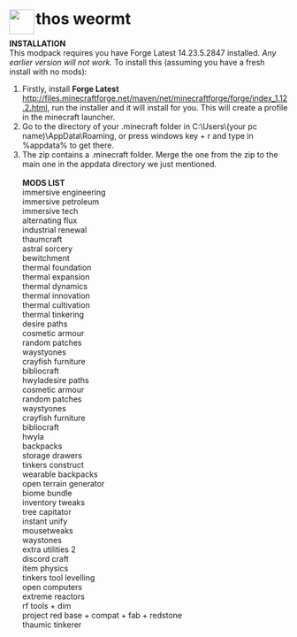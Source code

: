 # <img src="https://emojipedia-us.s3.dualstack.us-west-1.amazonaws.com/thumbs/160/apple/81/bug_1f41b.png" width="45" align="left"> thos weormt<br>

**INSTALLATION**<br>
This modpack requires you have Forge Latest 14.23.5.2847 installed. _Any earlier version will not work._ To install this (assuming you have a fresh install with no mods):<br>
1) Firstly, install **Forge Latest** http://files.minecraftforge.net/maven/net/minecraftforge/forge/index_1.12.2.html, run the installer and it will install for you. This will create a profile in the minecraft launcher.<br>
2) Go to the directory of your .minecraft folder in C:\Users\\(your pc name)\AppData\Roaming, or press windows key + r and type in %appdata% to get there.<br>
3) The zip contains a .minecraft folder. Merge the one from the zip to the main one in the appdata directory we just mentioned.<br><br>
**MODS LIST**<br>
immersive engineering<br>
immersive petroleum<br>
immersive tech<br>
alternating flux<br>
industrial renewal<br>
thaumcraft<br>
astral sorcery<br>
bewitchment<br>
thermal foundation<br>
thermal expansion<br>
thermal dynamics<br>
thermal innovation<br>
thermal cultivation<br>
thermal tinkering<br>
desire paths<br>
cosmetic armour<br>
random patches<br>
waystyones<br>
crayfish furniture<br>
bibliocraft<br>
hwyladesire paths<br>
cosmetic armour<br>
random patches<br>
waystyones<br>
crayfish furniture<br>
bibliocraft<br>
hwyla<br>
backpacks<br>
storage drawers<br>
tinkers construct<br>
wearable backpacks<br>
open terrain generator<br>
biome bundle<br>
inventory tweaks<br>
tree capitator<br>
instant unify<br>
mousetweaks<br>
waystones<br>
extra utilities 2<br>
discord craft<br>
item physics<br>
tinkers tool levelling<br>
open computers<br>
extreme reactors<br>
rf tools + dim<br>
project red base + compat + fab + redstone<br>
thaumic tinkerer

